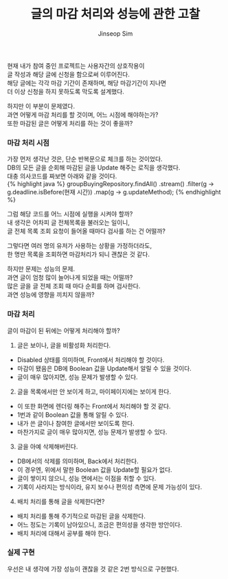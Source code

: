 ﻿---
layout: post
title: "글의 마감 처리와 성능에 관한 고찰"
categories: ToyProject
tags: [develop]
author:
  - Jinseop Sim
---
현재 내가 참여 중인 프로젝트는 사용자간의 상호작용이  
글 작성과 해당 글에 신청을 함으로써 이루어진다.  
해당 글에는 각각 마감 기간이 존재하며, 해당 마감기간이 지나면  
더 이상 신청을 하지 못하도록 막도록 설계했다.  

하지만 이 부분이 문제였다.  
과연 어떻게 마감 처리를 할 것이며, 어느 시점에 해야하는가?  
또한 마감된 글은 어떻게 처리를 하는 것이 좋을까?  

### 마감 처리 시점
가장 먼저 생각난 것은, 단순 반복문으로 체크를 하는 것이었다.  
DB의 모든 글을 순회해 마감된 글을 Update 해주는 로직을 생각했다.  
대충 의사코드를 짜보면 아래와 같을 것이다.  
{% highlight java %}
groupBuyingRepository.findAll()
			.stream()
			.filter(g -> g.deadline.isBefore(현재 시간))
			.map(g -> g.updateMethod);
{% endhighlight %}  

그럼 해당 코드를 어느 시점에 실행을 시켜야 할까?  
내 생각은 어차피 글 전체목록을 불러오는 일이니,  
글 전체 목록 조회 요청이 들어올 때마다 검사를 하는 건 어떨까?  

그렇다면 여러 명의 유저가 사용하는 상황을 가정하더라도,  
한 명만 목록을 조회하면 마감처리가 되니 괜찮은 것 같다.  

하지만 문제는 성능의 문제.  
과연 글이 엄청 많이 늘어나게 되었을 때는 어떨까?  
많은 글을 글 전체 조회 때 마다 순회를 하며 검사한다.  
과연 성능에 영향을 끼치지 않을까?  

### 마감 처리
글이 마감이 된 뒤에는 어떻게 처리해야 할까?  

1. 글은 보이나, 글을 비활성화 처리한다.
  - Disabled 상태를 의미하며, Front에서 처리해야 할 것이다.
  - 마감이 됐음은 DB에 Boolean 값을 Update해서 알릴 수 있을 것이다.
  - 글이 매우 많아지면, 성능 문제가 발생할 수 있다.
2. 글을 목록에서만 안 보이게 하고, 마이페이지에는 보이게 한다.
  - 이 또한 화면에 렌더링 해주는 Front에서 처리해야 할 것 같다.
  - 1번과 같이 Boolean 값을 통해 알릴 수 있다.
  - 내가 쓴 글이나 참여한 글에서만 보이도록 한다.
  - 마찬가지로 글이 매우 많아지면, 성능 문제가 발생할 수 있다.
3. 글을 아예 삭제해버린다.
  - DB에서의 삭제를 의미하며, Back에서 처리한다.
  - 이 경우엔, 위에서 말한 Boolean 값을 Update할 필요가 없다.
  - 글이 쌓이지 않으니, 성능 면에서는 이점을 취할 수 있다.
  - 기록이 사라지는 방식이라, 유지 보수나 편의성 측면에 문제 가능성이 있다.
4. 배치 처리를 통해 글을 삭제한다면?
  - 배치 처리를 통해 주기적으로 마감된 글을 삭제한다.  
  - 어느 정도는 기록이 남아있으니, 조금은 편의성을 생각한 방안이다.
  - 배치 처리에 대해서 공부를 해야 한다.

### 실제 구현
우선은 내 생각에 가장 성능이 괜찮을 것 같은 2번 방식으로 구현했다.  